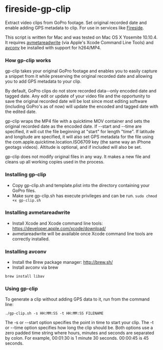 # fireside-gp-clip
Extract video clips from GoPro footage. Set original recorded date and enable adding GPS metadata to clip. For use in services like [Fireside](http://www.fireside.co).

This script is written for Mac and was tested on Mac OS X Yosemite 10.10.4. It requires [avmetareadwrite](https://developer.apple.com/library/mac/samplecode/avmetadataeditor/Listings/ReadMe_txt.html) (via Apple's Xcode Command Line Tools) and [avconv](https://libav.org/) be installed with support for h264/MP4.

### How gp-clip works

gp-clip takes your original GoPro footage and enables you to easily capture a snippet from it while preserving the original recorded date and allowing you to add GPS metadata to your clip.

By default, GoPro clips do not store recorded data--only encoded date and tagged date. Any edit or update of your video file and the opportunity to save the original recorded date will be lost since most editing software (including GoPro's as of now) will update the encoded and tagged date with the edited date.

gp-clip wraps the MP4 file with a quicktime MOV container and sets the original recorded date as the encoded date. If --start and  --time are specified, it will cut the file beginning at "start" for length "time". If latitude and longitude are specified, it will also set GPS metadata for the file using the com.apple.quicktime.location.ISO6709 key (the same way an iPhone geotags videos). Altitude is optional, and if included will also be set.   

gp-clip does not modify original files in any way. It makes a new file and cleans up all working copies used in the process. 

### Installing gp-clip

* Copy gp-clip.sh and template.plist into the directory containing your GoPro files.
* Make sure gp-clip.sh has execute privileges and can be run. ```sudo chmod +x gp-clip.sh```

### Installing avmetareadwrite

* Install Xcode and Xcode command line tools: https://developer.apple.com/xcode/download/
* avmetareadwrite will be available once Xcode command line tools are correctly installed.

### Installing avconv

* Install the Brew package manager: http://brew.sh/
* Install avconv via brew

```brew install libav```

### Using gp-clip

To generate a clip without adding GPS data to it, run from the command line:
 
```./gp-clip.sh -s HH:MM:SS -t HH:MM:SS FILENAME```

The -s or --start option specifies the point in time to start your clip. The -t or --time option specifies how long the clip should be. Both options use a zero padded time string where hours, minutes and seconds are separated by colon. For example, 00:01:30 is 1 minute 30 seconds. 00:00:45 is 45 seconds.

